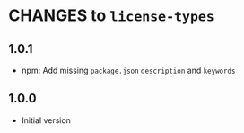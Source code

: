 # CHANGES to `license-types`

## 1.0.1

- npm: Add missing `package.json` `description` and `keywords`

## 1.0.0

- Initial version
